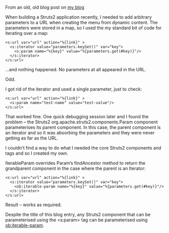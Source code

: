 From an old, old blog post on [my blog](http://www.objectify.be/wordpress/2009/11/09/adding-arbitrary-parameters-to-a-url-in-struts2/)

When building a Struts2 application recently, I needed to add arbitrary parameters to a URL when creating the menu from dynamic content. The parameters were stored in a map, so I used the my standard bit of code for iterating over a map:

    <s:url var="url" action="%{link}" >
      <s:iterator value="parameters.keySet()" var="key">
        <s:param name="%{key}" value="%{parameters.get(#key)}"/>
      </s:iterator>
    </s:url>

…and nothing happened. No parameters at all appeared in the URL.

Odd.

I got rid of the iterator and used a single parameter, just to check:

    <s:url var="url" action="%{link}" >
      <s:param name="test-name" value="test-value"/>
    </s:url>

That worked fine. One quick debugging session later and I found the problem – the Struts2 org.apache.struts2.components.Param component parameterises its parent component. In this case, the parent component is an iterator and so it was absorbing the parameters and they were never getting as far as the URL.

I couldn’t find a way to do what I needed the core Struts2 components and tags and so I created my own.

IterableParam overrides Param’s findAncestor method to return the grandparent component in the case where the parent is an Iterator:

    <s:url var="url" action="%{link}" >
      <s:iterator value="parameters.keySet()" var="key">
        <ob:iterable-param name="%{key}" value="%{parameters.get(#key)}"/>
      </s:iterator>
    </s:url>
    
Result – works as required.

Despite the title of this blog entry, any Struts2 component that can be parameterised using the <s:param> tag can be parameterised using <ob:iterable-param>.
